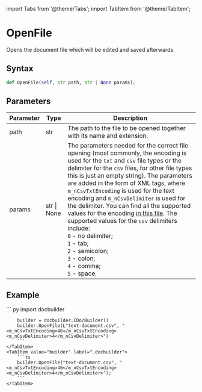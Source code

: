 import Tabs from '@theme/Tabs';
import TabItem from '@theme/TabItem';

# OpenFile

Opens the document file which will be edited and saved afterwards.

## Syntax

```py
def OpenFile(self, str path, str | None params);
```

## Parameters

| Parameter | Type        | Description                                                                                                                                                                                                                                                                                                                                                                                                                                                                                                                                                                                                                                                                                                    |
| --------- | ----------- | -------------------------------------------------------------------------------------------------------------------------------------------------------------------------------------------------------------------------------------------------------------------------------------------------------------------------------------------------------------------------------------------------------------------------------------------------------------------------------------------------------------------------------------------------------------------------------------------------------------------------------------------------------------------------------------------------------------- |
| path      | str         | The path to the file to be opened together with its name and extension.                                                                                                                                                                                                                                                                                                                                                                                                                                                                                                                                                                                                                                        |
| params    | str \| None | The parameters needed for the correct file opening (most commonly, the encoding is used for the `txt` and `csv` file types or the delimiter for the `csv` files, for other file types this is just an empty string). The parameters are added in the form of XML tags, where `m_nCsvTxtEncoding` is used for the text encoding and `m_nCsvDelimiter` is used for the delimiter. You can find all the supported values for the encoding [in this file](https://github.com/ONLYOFFICE/server/blob/master/Common/sources/commondefines.js). The supported values for the `csv` delimiters include:<br/>`0` - no delimiter;<br/>`1` - tab;<br/>`2` - semicolon;<br/>`3` - colon;<br/>`4` - comma;<br/>`5` - space. |

## Example

<Tabs>
    <TabItem value="python" label="Python">
        ``` py
        import docbuilder

        builder = docbuilder.CDocBuilder()
        builder.OpenFile(L"text-document.csv", "<m_nCsvTxtEncoding>46</m_nCsvTxtEncoding><m_nCsvDelimiter>4</m_nCsvDelimiter>")
        ```
    </TabItem>
    <TabItem value="builder" label=".docbuilder">
        ```ts
        builder.OpenFile("text-document.csv", "<m_nCsvTxtEncoding>46</m_nCsvTxtEncoding><m_nCsvDelimiter>4</m_nCsvDelimiter>");
        ```
    </TabItem>
</Tabs>
